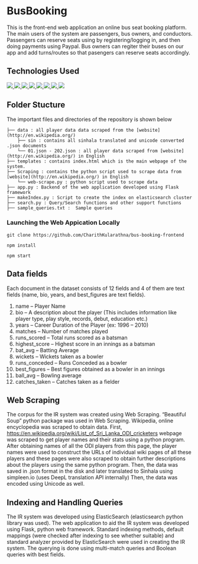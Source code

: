# BusBooking

This is the front-end web application an online bus seat booking platform. The main users of the system are passengers, bus owners, and conductors. Passengers can reserve seats using by registering/logging in, and then doing payments using Paypal. Bus owners can regiter their buses on our app and add turns/routes so that pasengers can reserve seats accordingly.

## Technologies Used

<p align="left"> 
    <a href="https://developer.mozilla.org/en-US/docs/Web/JavaScript" target="_blank"> <img src="https://img.icons8.com/color/48/000000/javascript.png"/> </a> 
    <a href="" target="_blank"> <img src="https://img.icons8.com/ultraviolet/48/000000/react--v2.png"/> </a>
    <a href="https://redux.js.org" target="_blank"> <img src="https://img.icons8.com/color/48/000000/redux.png"/> </a>
    <a href="https://www.w3.org/html/" target="_blank"> <img src="https://img.icons8.com/color/48/000000/html-5.png"/> </a> 
    <a href="https://www.w3schools.com/css/" target="_blank"> <img src="https://img.icons8.com/color/48/000000/css3.png"/> </a> 
    <a href="https://getbootstrap.com" target="_blank"> <img src="https://img.icons8.com/color/48/000000/bootstrap.png"/> </a>
    <a href="" target="_blank"> <img src="https://img.icons8.com/color/48/000000/material-ui.png"/> </a>
    <a style="padding-right:8px;" href="https://nodejs.org" target="_blank"> <img src="https://img.icons8.com/color/48/000000/nodejs.png"/> </a> 
</p>

## Folder Stucture

The important files and directories of the repository is shown below

    ├── data : all player data data scraped from the [website](http://en.wikipedia.org/)                    
        ├── sin : contains all sinhala translated and unicode converted .json documents
        └── 01.json - 202.json : all player data scraped from [website](http://en.wikipedia.org/) in English
    ├── templates : contains index.html which is the main webpage of the system.
    ├── Scraping : contains the python script used to scrape data from [website](http://en.wikipedia.org/) in English                 
        └── web-scrape.py : python script used to scrape data
    ├── app.py : Backend of the web application developed using Flask framework
    ├── makeIndex.py : Script to create the index on elasticsearch cluster
    ├── search.py : Query/Search functions and other support functions
    ├── sample_queries.txt :  Sample queries          


### Launching the Web Appication Locally

```commandline
git clone https://github.com/CharithKularathna/bus-booking-frontend

npm install

npm start
```


## Data fields 

Each document in the dataset consists of 12 fields and 4 of them are text fields (name, bio, years, and best_figures are text fields).

1. name – Player Name
2. bio – A description about the player (This includes information like player type, play style, records, debut, education etc.)
3. years – Career Duration of the Player (ex: 1996 – 2010)
4. matches – Number of matches played
5. runs_scored – Total runs scored as a batsman
6. highest_score – Highest score in an innings as a batsman
7. bat_avg – Batting Average
8. wickets – Wickets taken as a bowler
9. runs_conceded – Runs Conceded as a bowler
10. best_figures – Best figures obtained as a bowler in an innings
11. ball_avg – Bowling average
12. catches_taken – Catches taken as a fielder

## Web Scraping

The corpus for the IR system was created using Web Scraping. “Beautiful Soup” python package was used in Web Scraping. Wikipedia, online encyclopedia was scraped to obtain data. First, https://en.wikipedia.org/wiki/List_of_Sri_Lanka_ODI_cricketers webpage was scraped to get player names and their stats using a python program. After obtaining names of all the ODI players from this page, the player names were used to construct the URLs of individual wiki pages of all these players and these pages were also scraped to obtain further descriptions about the players using the same python program. Then, the data was saved in .json format in the disk and later translated to Sinhala using simpleen.io (uses DeepL translation API internally) Then, the data was encoded using Unicode as well.

## Indexing and Handling Queries

The IR system was developed using ElasticSearch (elasticsearch python library was used). The web application to aid the IR system was developed using Flask, python web framework. Standard indexing methods, default mappings (were checked after indexing to see whether suitable) and standard analyzer provided by ElasticSearch were used in creating the IR system. The querying is done using multi-match queries and Boolean queries with best fields.


